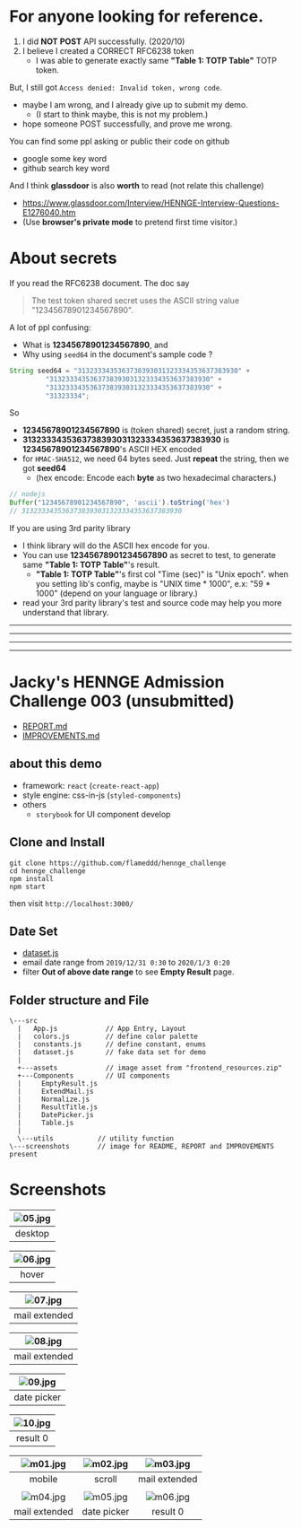 # For anyone looking for reference.
1. I did **NOT** **POST** API successfully. (2020/10)
2. I believe I created a CORRECT RFC6238 token
    - I was able to generate exactly same **"Table 1: TOTP Table"** TOTP token.

But, I still got `Access denied: Invalid token, wrong code`.
- maybe I am wrong, and I already give up to submit my demo.
  - (I start to think maybe, this is not my problem.)
- hope someone POST successfully, and prove me wrong.

You can find some ppl asking or public their code on github
- google some key word
- github search key word

And I think **glassdoor** is also **worth** to read (not relate this challenge)
- https://www.glassdoor.com/Interview/HENNGE-Interview-Questions-E1276040.htm
- (Use **browser's private mode** to pretend first time visitor.)

# About secrets
If you read the RFC6238 document. The doc say
> The test token shared secret uses the ASCII string value "12345678901234567890".

A lot of ppl confusing:
- What is **12345678901234567890**, and
- Why using `seed64` in the document's sample code ?

```java
String seed64 = "3132333435363738393031323334353637383930" +
         "3132333435363738393031323334353637383930" +
         "3132333435363738393031323334353637383930" +
         "31323334";
```

So
- **12345678901234567890** is (token shared) secret, just a random string.
- **3132333435363738393031323334353637383930** is **12345678901234567890**'s ASCII HEX encoded
- for `HMAC-SHA512`, we need 64 bytes seed. Just **repeat** the string, then we got **seed64**
  - (hex encode: Encode each **byte** as two hexadecimal characters.)

```javascript
// nodejs
Buffer("12345678901234567890", 'ascii').toString('hex')
// 3132333435363738393031323334353637383930
```

If you are using 3rd parity library
- I think library will do the ASCII hex encode for you.
- You can use **12345678901234567890** as secret to test, to generate same **"Table 1: TOTP Table"**'s result.
  - **"Table 1: TOTP Table"**'s first col "Time (sec)" is "Unix epoch". when you setting lib's config, maybe is "UNIX time * 1000", e.x: "59 * 1000" (depend on your language or library.)
- read your 3rd parity library's test and source code may help you more understand that library.


---------------------------------------------------------
---------------------------------------------------------
---------------------------------------------------------
---------------------------------------------------------
# Jacky's HENNGE Admission Challenge 003 (**unsubmitted**)
- [REPORT.md](./REPORT.md)
- [IMPROVEMENTS.md](./IMPROVEMENTS.md)

## about this demo
- framework: `react` (`create-react-app`)
- style engine: css-in-js (`styled-components`)
- others
  - `storybook` for UI component develop

## Clone and Install
```
git clone https://github.com/flameddd/hennge_challenge
cd hennge_challenge
npm install
npm start
```

then visit `http://localhost:3000/`

## Date Set
- [dataset.js](./src/dataset.js)
- email date range from `2019/12/31 0:30` to `2020/1/3 0:20`
- filter **Out of above date range** to see **Empty Result** page.

## Folder structure and File 

```
\---src
  |   App.js            // App Entry, Layout
  |   colors.js         // define color palette
  |   constants.js      // define constant, enums
  |   dataset.js        // fake data set for demo 
  |   
  +---assets            // image asset from "frontend_resources.zip" 
  +---Components        // UI components
  |     EmptyResult.js
  |     ExtendMail.js
  |     Normalize.js
  |     ResultTitle.js
  |     DatePicker.js
  |     Table.js
  | 
  \---utils           // utility function
\---screenshots       // image for README, REPORT and IMPROVEMENTS present
```


# Screenshots  

|![05.jpg](./screenshots/05.jpg)|
|:----------:|
|desktop|

|![06.jpg](./screenshots/06.jpg)|
|:----------:|
|hover|

|![07.jpg](./screenshots/07.jpg)|
|:----------:|
|mail extended|

|![08.jpg](./screenshots/08.jpg)|
|:----------:|
|mail extended|

|![09.jpg](./screenshots/09.jpg)|
|:----------:|
|date picker|

|![10.jpg](./screenshots/10.jpg)|
|:----------:|
|result 0|


|![m01.jpg](./screenshots/m01.jpg)|![m02.jpg](./screenshots/m02.jpg)|![m03.jpg](./screenshots/m03.jpg)|
|:----------:|:----------:|:----------:|
|mobile|scroll|mail extended|
||||
|![m04.jpg](./screenshots/m04.jpg)|![m05.jpg](./screenshots/m05.jpg)|![m06.jpg](./screenshots/m06.jpg)|
|mail extended|date picker| result 0|
